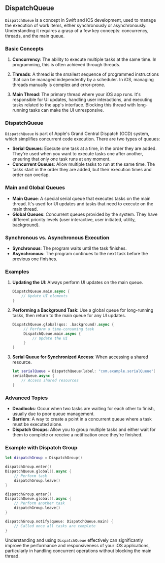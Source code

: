 ## DispatchQueue

`DispatchQueue` is a concept in Swift and iOS development, used to manage the execution of work items, either synchronously or asynchronously. Understanding it requires a grasp of a few key concepts: concurrency, threads, and the main queue.

### Basic Concepts

1. **Concurrency**: The ability to execute multiple tasks at the same time. In programming, this is often achieved through threads.

2. **Threads**: A thread is the smallest sequence of programmed instructions that can be managed independently by a scheduler. In iOS, managing threads manually is complex and error-prone.

3. **Main Thread**: The primary thread where your iOS app runs. It's responsible for UI updates, handling user interactions, and executing tasks related to the app's interface. Blocking this thread with long-running tasks can make the UI unresponsive.

### DispatchQueue

`DispatchQueue` is part of Apple's Grand Central Dispatch (GCD) system, which simplifies concurrent code execution. There are two types of queues:

- **Serial Queues**: Execute one task at a time, in the order they are added. They're used when you want to execute tasks one after another, ensuring that only one task runs at any moment.
- **Concurrent Queues**: Allow multiple tasks to run at the same time. The tasks start in the order they are added, but their execution times and order can overlap.

### Main and Global Queues

- **Main Queue**: A special serial queue that executes tasks on the main thread. It's used for UI updates and tasks that need to execute on the main thread.
- **Global Queues**: Concurrent queues provided by the system. They have different priority levels (user interactive, user initiated, utility, background).

### Synchronous vs. Asynchronous Execution

- **Synchronous**: The program waits until the task finishes.
- **Asynchronous**: The program continues to the next task before the previous one finishes.

### Examples

1. **Updating the UI**: Always perform UI updates on the main queue.
   ```swift
   DispatchQueue.main.async {
       // Update UI elements
   }
   ```

2. **Performing a Background Task**: Use a global queue for long-running tasks, then return to the main queue for any UI updates.
   ```swift
   DispatchQueue.global(qos: .background).async {
        // Perform a time-consuming task
        DispatchQueue.main.async {
            // Update the UI
        }
   }
   ```

3. **Serial Queue for Synchronized Access**: When accessing a shared resource.
   ```swift
   let serialQueue = DispatchQueue(label: "com.example.serialQueue")
   serialQueue.async {
       // Access shared resources
   }
   ```

### Advanced Topics

- **Deadlocks**: Occur when two tasks are waiting for each other to finish, usually due to poor queue management.
- **Barriers**: A way to create a point in a concurrent queue where a task must be executed alone.
- **Dispatch Groups**: Allow you to group multiple tasks and either wait for them to complete or receive a notification once they're finished.

### Example with Dispatch Group

```swift
let dispatchGroup = DispatchGroup()

dispatchGroup.enter()
DispatchQueue.global().async {
    // Perform task
    dispatchGroup.leave()
}

dispatchGroup.enter()
DispatchQueue.global().async {
    // Perform another task
    dispatchGroup.leave()
}

dispatchGroup.notify(queue: DispatchQueue.main) {
    // Called once all tasks are complete
}
```

Understanding and using `DispatchQueue` effectively can significantly improve the performance and responsiveness of your iOS applications, particularly in handling concurrent operations without blocking the main thread.